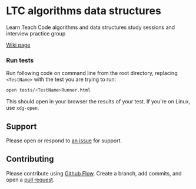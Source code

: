 # LTC algorithms data structures
Learn Teach Code algorithms and data structures study sessions and interview practice group

[Wiki page](https://github.com/ThuyNT13/LTC-algorithms_data_structures/wiki)

### Run tests

Run following code on command line from the root directory, replacing `<TestName>` with the test you are trying to run:

```bash
open tests/<TestName>Runner.html
```

This should open in your browser the results of your test. If you're on Linux, use `xdg-open`.

## Support

Please open or respond to [an issue](https://github.com/ThuyNT13/LTC-algorithms_data_structures/issues) for support.

## Contributing

Please contribute using [Github Flow](https://guides.github.com/introduction/flow/). Create a branch, add commits, and open a [pull request](https://github.com/ThuyNT13/LTC-algorithms_data_structures/pulls).
